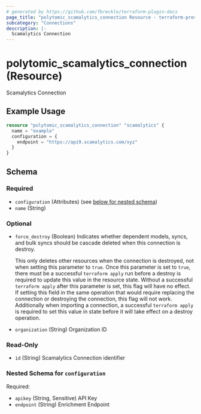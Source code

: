 ```yaml
---
# generated by https://github.com/fbreckle/terraform-plugin-docs
page_title: "polytomic_scamalytics_connection Resource - terraform-provider-polytomic"
subcategory: "Connections"
description: |-
  Scamalytics Connection
---
```


# polytomic_scamalytics_connection (Resource)

Scamalytics Connection

## Example Usage

```terraform
resource "polytomic_scamalytics_connection" "scamalytics" {
  name = "example"
  configuration = {
    endpoint = "https://api9.scamalytics.com/xyz"
  }
}
```

<!-- schema generated by tfplugindocs -->
## Schema

### Required

- `configuration` (Attributes) (see [below for nested schema](#nestedatt--configuration))
- `name` (String)

### Optional

- `force_destroy` (Boolean) Indicates whether dependent models, syncs, and bulk syncs should be cascade
deleted when this connection is destroy.

  This only deletes other resources when the connection is destroyed, not when
setting this parameter to `true`. Once this parameter is set to `true`, there
must be a successful `terraform apply` run before a destroy is required to
update this value in the resource state. Without a successful `terraform apply`
after this parameter is set, this flag will have no effect. If setting this
field in the same operation that would require replacing the connection or
destroying the connection, this flag will not work. Additionally when importing
a connection, a successful `terraform apply` is required to set this value in
state before it will take effect on a destroy operation.
- `organization` (String) Organization ID

### Read-Only

- `id` (String) Scamalytics Connection identifier

<a id="nestedatt--configuration"></a>
### Nested Schema for `configuration`

Required:

- `apikey` (String, Sensitive) API Key
- `endpoint` (String) Enrichment Endpoint


